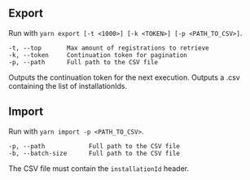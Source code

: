 ## Export

Run with `yarn export [-t <1000>] [-k <TOKEN>] [-p <PATH_TO_CSV>]`.

```
-t, --top       Max amount of registrations to retrieve
-k, --token     Continuation token for pagination
-p, --path      Full path to the CSV file
```

Outputs the continuation token for the next execution.
Outputs a .csv containing the list of installationIds.

## Import

Run with `yarn import -p <PATH_TO_CSV>`.

```
-p, --path            Full path to the CSV file
-b, --batch-size      Full path to the CSV file
```

The CSV file must contain the `installationId` header.
